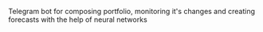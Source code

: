 Telegram bot for composing portfolio, monitoring it's changes and creating forecasts with the help of neural networks
